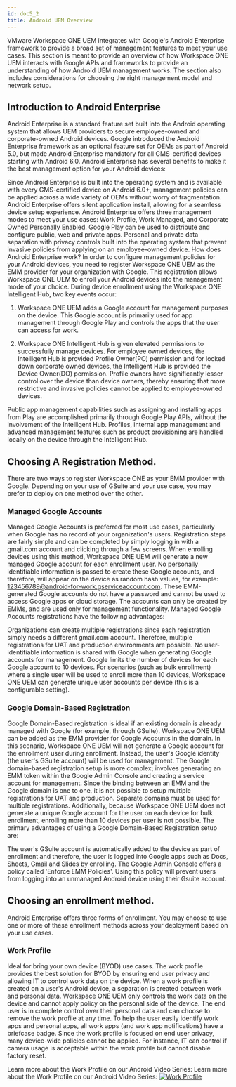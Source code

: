 ```yaml
---
id: doc5_2
title: Android UEM Overview
---
```

VMware Workspace ONE UEM integrates with Google's Android Enterprise framework to provide a broad set of management features to meet your use cases. This section is meant to provide an overview of how Workspace ONE UEM interacts with Google APIs and frameworks to provide an understanding of how Android UEM management works. The section also includes considerations for choosing the right management model and network setup.

## Introduction to Android Enterprise

Android Enterprise is a standard feature set built into the Android operating system that allows UEM providers to secure employee-owned and corporate-owned Android devices. Google introduced the Android Enterprise framework as an optional feature set for OEMs as part of Android 5.0, but made Android Enterprise mandatory for all GMS-certified devices starting with Android 6.0. Android Enterprise has several benefits to make it the best management option for your Android devices:

Since Android Enterprise is built into the operating system and is available with every GMS-certified device on Android 6.0+, management policies can be applied across a wide variety of OEMs without worry of fragmentation.
Android Enterprise offers silent application install, allowing for a seamless device setup experience.
Android Enterprise offers three management modes to meet your use cases: Work Profile, Work Managed, and Corporate Owned Personally Enabled.
Google Play can be used to distribute and configure public, web and private apps.
Personal and private data separation with privacy controls built into the operating system that prevent invasive policies from applying on an employee-owned device.
How does Android Enterprise work?
In order to configure management policies for your Android devices, you need to register Workspace ONE UEM as the EMM provider for your organization with Google. This registration allows Workspace ONE UEM to enroll your Android devices into the management mode of your choice. During device enrollment using the Workspace ONE Intelligent Hub, two key events occur:

1) Workspace ONE UEM adds a Google account for management purposes on the device. This Google account is primarily used for app management through Google Play and controls the apps that the user can access for work.

2) Workspace ONE Intelligent Hub is given elevated permissions to successfully manage devices. For employee owned devices, the Intelligent Hub is provided Profile Owner(PO) permission and for locked down corporate owned devices, the Intelligent Hub is provided the Device Owner(DO) permission. Profile owners have significantly lesser control over the device than device owners, thereby ensuring that more restrictive and invasive policies cannot be applied to employee-owned devices.

Public app management capabilities such as assigning and installing apps from Play are accomplished primarily through Google Play APIs, without the involvement of the Intelligent Hub. Profiles, internal app management and advanced management features such as product provisioning are handled locally on the device through the Intelligent Hub.

## Choosing A Registration Method.

There are two ways to register Workspace ONE as your EMM provider with Google. Depending on your use of GSuite and your use case, you may prefer to deploy on one method over the other.

### Managed Google Accounts

Managed Google Accounts is preferred for most use cases, particularly when Google has no record of your organization's users. Registration steps are fairly simple and can be completed by simply logging in with a gmail.com account and clicking through a few screens. When enrolling devices using this method, Workspace ONE UEM will generate a new managed Google account for each enrollment user. No personally identifiable information is passed to create these Google accounts, and therefore, will appear on the device as random hash values, for example: 123456789@android-for-work.gserviceaccount.com. These EMM-generated Google accounts do not have a password and cannot be used to access Google apps or cloud storage. The accounts can only be created by EMMs, and are used only for management functionality. Managed Google Accounts registrations have the following advantages:

Organizations can create multiple registrations since each registration simply needs a different gmail.com account. Therefore, multiple registrations for UAT and production environments are possible.
No user-identifiable information is shared with Google when generating Google accounts for management.
Google limits the number of devices for each Google account to 10 devices. For scenarios (such as bulk enrollment) where a single user will be used to enroll more than 10 devices, Workspace ONE UEM can generate unique user accounts per device (this is a configurable setting).

### Google Domain-Based Registration

Google Domain-Based registration is ideal if an existing domain is already managed with Google (for example, through GSuite). Workspace ONE UEM can be added as the EMM provider for Google Accounts in the domain. In this scenario, Workspace ONE UEM will not generate a Google account for the enrollment user during enrollment. Instead, the user's Google identity (the user's GSuite account) will be used for management. The Google domain-based registration setup is more complex; involves generating an EMM token within the Google Admin Console and creating a service account for management. Since the binding between an EMM and the Google domain is one to one, it is not possible to setup multiple registrations for UAT and production. Separate domains must be used for multiple registrations. Additionally, because Workspace ONE UEM does not generate a unique Google account for the user on each device for bulk enrollment, enrolling more than 10 devices per user is not possible. The primary advantages of using a Google Domain-Based Registration setup are:

The user's GSuite account is automatically added to the device as part of enrollment and therefore, the user is logged into Google apps such as Docs, Sheets, Gmail and Slides by enrolling.
The Google Admin Console offers a policy called 'Enforce EMM Policies'. Using this policy will prevent users from logging into an unmanaged Android device using their Gsuite account.

## Choosing an enrollment method.

Android Enterprise offers three forms of enrollment. You may choose to use one or more of these enrollment methods across your deployment based on your use cases.

### Work Profile
Ideal for bring your own device (BYOD) use cases. The work profile provides the best solution for BYOD by ensuring end user privacy and allowing IT to control work data on the device. When a work profile is created on a user's Android device, a separation is created between work and personal data. Workspace ONE UEM only controls the work data on the device and cannot apply policy on the personal side of the device. The end user is in complete control over their personal data and can choose to remove the work profile at any time. To help the user easily identify work apps and personal apps, all work apps (and work app notifications) have a briefcase badge. Since the work profile is focused on end user privacy, many device-wide policies cannot be applied. For instance, IT can control if camera usage is acceptable within the work profile but cannot disable factory reset.

Learn more about the Work Profile on our Android Video Series:
Learn more about the Work Profile on our Android Video Series:
[![Work Profile](http://img.youtube.com/vi/NmiJz8ZtRCI/0.jpg)](https://www.youtube.com/watch?v=NmiJz8ZtRCI "VMware Series Episode 2: Work Profile")
